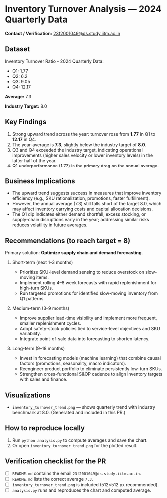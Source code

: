 # Inventory Turnover Analysis — 2024 Quarterly Data

**Contact / Verification:** 23f2001049@ds.study.iitm.ac.in

## Dataset
Inventory Turnover Ratio - 2024 Quarterly Data:
- Q1: 1.77
- Q2: 6.2
- Q3: 9.05
- Q4: 12.17

**Average:** 7.3

**Industry Target:** 8.0

## Key Findings
1. Strong upward trend across the year: turnover rose from **1.77** in Q1 to **12.17** in Q4.
2. The year-average is **7.3**, slightly below the industry target of **8.0**.
3. Q3 and Q4 exceeded the industry target, indicating operational improvements (higher sales velocity or lower inventory levels) in the latter half of the year.
4. Q1 underperformance (1.77) is the primary drag on the annual average.

## Business Implications
- The upward trend suggests success in measures that improve inventory efficiency (e.g., SKU rationalization, promotions, faster fulfillment).
- However, the annual average (7.3) still falls short of the target 8.0, which may affect inventory carrying costs and capital allocation decisions.
- The Q1 dip indicates either demand shortfall, excess stocking, or supply-chain disruptions early in the year; addressing similar risks reduces volatility in future averages.

## Recommendations (to reach target = 8)
Primary solution: **Optimize supply chain and demand forecasting**.

1. Short-term (next 1–3 months)
   - Prioritize SKU-level demand sensing to reduce overstock on slow-moving items.
   - Implement rolling 4–8 week forecasts with rapid replenishment for high-turn SKUs.
   - Run targeted promotions for identified slow-moving inventory from Q1 patterns.

2. Medium-term (3–9 months)
   - Improve supplier lead-time visibility and implement more frequent, smaller replenishment cycles.
   - Adopt safety-stock policies tied to service-level objectives and SKU variability.
   - Integrate point-of-sale data into forecasting to shorten latency.

3. Long-term (9–18 months)
   - Invest in forecasting models (machine learning) that combine causal factors (promotions, seasonality, macro indicators).
   - Reengineer product portfolio to eliminate persistently low-turn SKUs.
   - Strengthen cross-functional S&OP cadence to align inventory targets with sales and finance.

## Visualizations
- `inventory_turnover_trend.png` — shows quarterly trend with industry benchmark at 8.0. (Generated and included in this PR.)

## How to reproduce locally
1. Run `python analysis.py` to compute averages and save the chart.
2. Or open `inventory_turnover_trend.png` for the plotted result.

## Verification checklist for the PR
- [ ] `README.md` contains the email `23f2001049@ds.study.iitm.ac.in`.
- [ ] `README.md` lists the correct average `7.3`.
- [ ] `inventory_turnover_trend.png` is included (512×512 px recommended).
- [ ] `analysis.py` runs and reproduces the chart and computed average.
